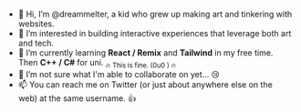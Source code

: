 - 👋 Hi, I’m @dreammelter, a kid who grew up making art and tinkering with websites.
- 👀 I’m interested in building interactive experiences that leverage both art and tech. 
- 🌱 I’m currently learning **React / Remix** and **Tailwind** in my free time. Then **C++ / C#** for uni. <sub>:fire: This is fine. (0u0 ) :fire:</sub>
- 💞️ I’m not sure what I'm able to collaborate on yet... :cry:
- 📫 You can reach me on Twitter (or just about anywhere else on the web) at the same username. :+1:

<!---
dreammelter/dreammelter is a ✨ special ✨ repository because its `README.md` (this file) appears on your GitHub profile.
You can click the Preview link to take a look at your changes.
--->
